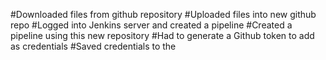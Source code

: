#Downloaded files from github repository
#Uploaded files into new github repo
#Logged into Jenkins server and created a pipeline
#Created a pipeline using this new repository
#Had to generate a Github token to add as credentials
#Saved credentials to the 

